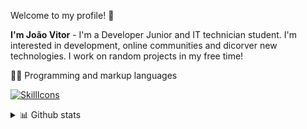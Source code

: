 Welcome to my profile! 🐧

**I'm João Vitor** - I'm a Developer Junior and IT technician student. I'm interested in development, online communities and dicorver new technologies. I work on random projects in my free time!

👨‍💻 Programming and markup languages

<!-- Social icons section -->
[![SkillIcons](https://skillicons.dev/icons?i=cs,dotnet,linkedin)](https://www.linkedin.com/in/joão-vitor-damasceno-43b161164/)<br/>
  
<details>
  <summary>📊 Github stats</summary><br/>
  
<img width=46% src="https://github-readme-streak-stats.herokuapp.com?user=Flopinguim&theme=shadow_blue&mode=weekly&hide_longest_streak=false" />
<img width=39% src="https://github-readme-stats.vercel.app/api/top-langs/?username=Flopinguim&layout=compact&theme=shadow_blue&count_private=true&hide_border=false" />

</details>

